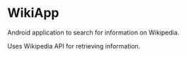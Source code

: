 # WikiApp
Android application to search for information on Wikipedia.

Uses Wikipedia API for retrieving information.
